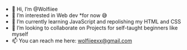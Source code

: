 - 👋 Hi, I’m @Wolfiiee
- 👀 I’m interested in Web dev *for now 😅
- 🌱 I’m currently learning JavaScript and repolishing my HTML and CSS 
- 💞️ I’m looking to collaborate on Projects for self-taught beginners like myself
- 📫 You can reach me here: wolfiieexx@gmail.com

<!---
Wolfiiee/Wolfiiee is a ✨ special ✨ repository because its `README.md` (this file) appears on your GitHub profile.
You can click the Preview link to take a look at your changes.
--->
